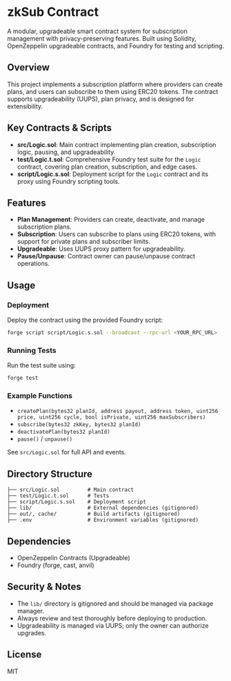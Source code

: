 # zkSub Contract

A modular, upgradeable smart contract system for subscription management with privacy-preserving features. Built using Solidity, OpenZeppelin upgradeable contracts, and Foundry for testing and scripting.

## Overview

This project implements a subscription platform where providers can create plans, and users can subscribe to them using ERC20 tokens. The contract supports upgradeability (UUPS), plan privacy, and is designed for extensibility.

## Key Contracts & Scripts

- **src/Logic.sol**: Main contract implementing plan creation, subscription logic, pausing, and upgradeability.
- **test/Logic.t.sol**: Comprehensive Foundry test suite for the `Logic` contract, covering plan creation, subscription, and edge cases.
- **script/Logic.s.sol**: Deployment script for the `Logic` contract and its proxy using Foundry scripting tools.

## Features

- **Plan Management**: Providers can create, deactivate, and manage subscription plans.
- **Subscription**: Users can subscribe to plans using ERC20 tokens, with support for private plans and subscriber limits.
- **Upgradeable**: Uses UUPS proxy pattern for upgradeability.
- **Pause/Unpause**: Contract owner can pause/unpause contract operations.

## Usage

### Deployment

Deploy the contract using the provided Foundry script:

```sh
forge script script/Logic.s.sol --broadcast --rpc-url <YOUR_RPC_URL>
```

### Running Tests

Run the test suite using:

```sh
forge test
```

### Example Functions

- `createPlan(bytes32 planId, address payout, address token, uint256 price, uint256 cycle, bool isPrivate, uint256 maxSubscribers)`
- `subscribe(bytes32 zkKey, bytes32 planId)`
- `deactivatePlan(bytes32 planId)`
- `pause()` / `unpause()`

See `src/Logic.sol` for full API and events.

## Directory Structure

```
├── src/Logic.sol         # Main contract
├── test/Logic.t.sol      # Tests
├── script/Logic.s.sol    # Deployment script
├── lib/                  # External dependencies (gitignored)
├── out/, cache/          # Build artifacts (gitignored)
├── .env                  # Environment variables (gitignored)
```

## Dependencies

- OpenZeppelin Contracts (Upgradeable)
- Foundry (forge, cast, anvil)

## Security & Notes

- The `lib/` directory is gitignored and should be managed via package manager.
- Always review and test thoroughly before deploying to production.
- Upgradeability is managed via UUPS; only the owner can authorize upgrades.

## License

MIT
